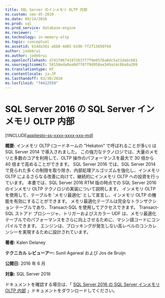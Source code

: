 ```yaml
---
title: SQL Server のインメモリ OLTP 内部
ms.custom: seo-dt-2019
ms.date: 09/14/2016
ms.prod: sql
ms.prod_service: database-engine
ms.reviewer: ''
ms.technology: in-memory-oltp
ms.topic: conceptual
ms.assetid: b14da361-a6b8-4d85-b196-7f2f13650f44
author: jodebrui
ms.author: jodebrui
ms.openlocfilehash: d741f06741972637f7f9e6576a8dc5a21dabc681
ms.sourcegitcommit: 58158eda0aa0d7f87f9d958ae349a14c0ba8a209
ms.translationtype: HT
ms.contentlocale: ja-JP
ms.lasthandoff: 03/30/2020
ms.locfileid: "74412559"
---
```

# <a name="sql-server-in-memory-oltp-internals-for-sql-server-2016"></a>SQL Server 2016 の SQL Server インメモリ OLTP 内部
[!INCLUDE[appliesto-ss-xxxx-xxxx-xxx-md](../../includes/appliesto-ss-xxxx-xxxx-xxx-md.md)]

**概要:** インメモリ OLTP (コードネームの "Hekaton" で呼ばれることが多い) は SQL Server 2014 で導入されました。
この強力なテクノロジでは、大量のメモリと多数のコアを利用して、OLTP 操作のパフォーマンスを最大で 30 倍から 40 倍まで高めることができます。 SQL Server 2016 では、SQL Server 2014 で見られた多くの制限を取り除き、内部処理アルゴリズムを強化し、インメモリ OLTP によるさらなる改善に向けて、継続的にインメモリ OLTP への投資を行っています。 本書では、SQL Server 2016 RTM 版の時点での SQL Server 2016 のインメモリ OLTP テクノロジの実装について説明します。 インメモリ OLTP を使用して、テーブルを 'メモリ最適化' として宣言し、インメモリ OLTP の機能を有効にすることができます。 メモリ最適化テーブルは完全なトランザクション テーブルであり、Transact-SQL を使用してアクセスできます。 Transact-SQL ストアド プロシージャ、トリガーおよびスカラー UDF は、メモリ最適化テーブルでのパフォーマンスをさらに向上させるために、マシン語コードにコンパイルできます。 エンジンは、ブロッキングが発生しない高レベルのコンカレンシーを実現するために設計されています。    
  
**著者:** Kalen Delaney  
  
**テクニカル レビューアー:** Sunil Agarwal および Jos de Bruijn  
  
**公開日:** 2016 年 6 月  
  
**対象:** SQL Server 2016  
  
ドキュメントを確認する場合は、「 [SQL Server 2016 の SQL Server インメモリ OLTP 内部](https://download.microsoft.com/download/8/3/6/8360731A-A27C-4684-BC88-FC7B5849A133/SQL_Server_2016_In_Memory_OLTP_White_Paper.pdf) 」ドキュメントをダウンロードしてください。   

